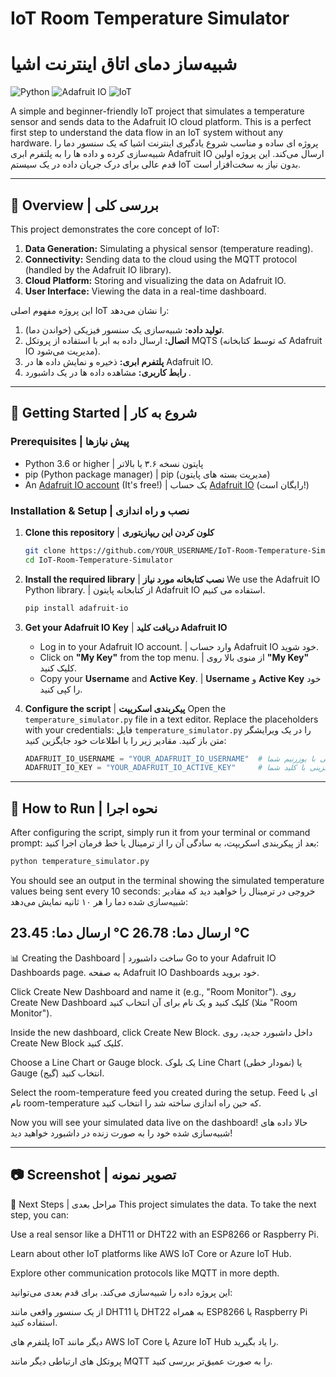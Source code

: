 # IoT Room Temperature Simulator
# شبیه‌ساز دمای اتاق اینترنت اشیا

![Python](https://img.shields.io/badge/Python-3.x-blue?logo=python)
![Adafruit IO](https://img.shields.io/badge/Platform-Adafruit_IO-green?logo=adafruit)
![IoT](https://img.shields.io/badge/Project-IoT_Learning-lightgrey)

A simple and beginner-friendly IoT project that simulates a temperature sensor and sends data to the Adafruit IO cloud platform. This is a perfect first step to understand the data flow in an IoT system without any hardware.
پروژه ای ساده و مناسب شروع یادگیری اینترنت اشیا که یک سنسور دما را شبیه‌سازی کرده و داده ها را به پلتفرم ابری Adafruit IO ارسال می‌کند. این پروژه اولین قدم عالی برای درک جریان داده در یک سیستم IoT بدون نیاز به سخت‌افزار است.

---

## 📖 Overview | بررسی کلی

This project demonstrates the core concept of IoT:
1.  **Data Generation:** Simulating a physical sensor (temperature reading).
2.  **Connectivity:** Sending data to the cloud using the MQTT protocol (handled by the Adafruit IO library).
3.  **Cloud Platform:** Storing and visualizing the data on Adafruit IO.
4.  **User Interface:** Viewing the data in a real-time dashboard.

این پروژه مفهوم اصلی IoT را نشان می‌دهد:
1.  **تولید داده:** شبیه‌سازی یک سنسور فیزیکی (خواندن دما).
2.  **اتصال:** ارسال داده به ابر با استفاده از پروتکل MQTS (که توسط کتابخانه Adafruit IO مدیریت می‌شود).
3.  **پلتفرم ابری:** ذخیره و نمایش داده ها در Adafruit IO.
4.  **رابط کاربری:** مشاهده داده ها در یک داشبورد .

---

## 🚀 Getting Started | شروع به کار

### Prerequisites | پیش نیازها

*   Python 3.6 or higher | پایتون نسخه ۳.۶ یا بالاتر
*   pip (Python package manager) | pip (مدیریت بسته های پایتون)
*   An [Adafruit IO account](https://io.adafruit.com/) (It's free!) | یک حساب [Adafruit IO](https://io.adafruit.com/) (رایگان است!)

### Installation & Setup | نصب و راه اندازی

1.  **Clone this repository** | **کلون کردن این ریپازیتوری**
    ```bash
    git clone https://github.com/YOUR_USERNAME/IoT-Room-Temperature-Simulator.git
    cd IoT-Room-Temperature-Simulator
    ```

2.  **Install the required library** | **نصب کتابخانه مورد نیاز**
    We use the Adafruit IO Python library. | از کتابخانه پایتون Adafruit IO استفاده می کنیم.
    ```bash
    pip install adafruit-io
    ```

3.  **Get your Adafruit IO Key** | **دریافت کلید Adafruit IO**
    *   Log in to your Adafruit IO account. | وارد حساب Adafruit IO خود شوید.
    *   Click on **"My Key"** from the top menu. | از منوی بالا روی **"My Key"** کلیک کنید.
    *   Copy your **Username** and **Active Key**. | **Username** و **Active Key** خود را کپی کنید.

4.  **Configure the script** | **پیکربندی اسکریپت**
    Open the `temperature_simulator.py` file in a text editor. Replace the placeholders with your credentials:
    فایل `temperature_simulator.py` را در یک ویرایشگر متن باز کنید. مقادیر زیر را با اطلاعات خود جایگزین کنید:
    ```python
    ADAFRUIT_IO_USERNAME = "YOUR_ADAFRUIT_IO_USERNAME"  # جایگزینی با یوزرنیم شما
    ADAFRUIT_IO_KEY = "YOUR_ADAFRUIT_IO_ACTIVE_KEY"     # جایگزینی با کلید شما
    ```

---

## 🎯 How to Run | نحوه اجرا

After configuring the script, simply run it from your terminal or command prompt:
بعد از پیکربندی اسکریپت، به سادگی آن را از ترمینال یا خط فرمان اجرا کنید:

```bash
python temperature_simulator.py
```
You should see an output in the terminal showing the simulated temperature values being sent every 10 seconds:
خروجی در ترمینال را خواهید دید که مقادیر شبیه‌سازی شده دما را هر ۱۰ ثانیه نمایش می‌دهد:

ارسال دما: 23.45 °C
ارسال دما: 26.78 °C
-----------------------------------------------------------------------------------------------
📊 Creating the Dashboard | ساخت داشبورد
Go to your Adafruit IO Dashboards page.
به صفحه Adafruit IO Dashboards خود بروید.

Click Create New Dashboard and name it (e.g., "Room Monitor").
روی Create New Dashboard کلیک کنید و یک نام برای آن انتخاب کنید (مثلا "Room Monitor").

Inside the new dashboard, click Create New Block.
داخل داشبورد جدید، روی Create New Block کلیک کنید.

Choose a Line Chart or Gauge block.
یک بلوک Line Chart (نمودار خطی) یا Gauge (گیج) انتخاب کنید.

Select the room-temperature feed you created during the setup.
Feed ای با نام room-temperature که حین راه اندازی ساخته شد را انتخاب کنید.

Now you will see your simulated data live on the dashboard!
حالا داده های شبیه‌سازی شده خود را به صورت زنده در داشبورد خواهید دید!

--------------------------------------------------------------------------------------------
📷 Screenshot | تصویر نمونه
--------------------------------------------------------------------------------------------
📝 Next Steps | مراحل بعدی
This project simulates the data. To take the next step, you can:

Use a real sensor like a DHT11 or DHT22 with an ESP8266 or Raspberry Pi.

Learn about other IoT platforms like AWS IoT Core or Azure IoT Hub.

Explore other communication protocols like MQTT in more depth.

این پروژه داده را شبیه‌سازی می‌کند. برای قدم بعدی می‌توانید:

از یک سنسور واقعی مانند DHT11 یا DHT22 به همراه ESP8266 یا Raspberry Pi استفاده کنید.

پلتفرم های IoT دیگر مانند AWS IoT Core یا Azure IoT Hub را یاد بگیرید.

پروتکل های ارتباطی دیگر مانند MQTT را به صورت عمیق‌تر بررسی کنید.
